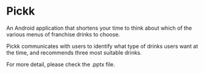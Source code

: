 # Pickk
An Android application that shortens your time to think about which of the various menus of franchise drinks to choose.

Pickk communicates with users to identify what type of drinks users want at the time, and recommends three most suitable drinks.

For more detail, please check the .pptx file.

